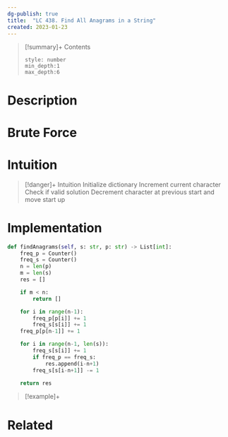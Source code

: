 ```yaml
---
dg-publish: true
title:  "LC 438. Find All Anagrams in a String"
created: 2023-01-23
---
```


>[!summary]+ Contents
>```toc
>style: number
>min_depth:1
>max_depth:6
>```

# Description

# Brute Force
# Intuition

>[!danger]+ Intuition
>Initialize dictionary
>Increment current character
>Check if valid solution
>Decrement character at previous start and move start up 

# Implementation
```python
def findAnagrams(self, s: str, p: str) -> List[int]:
	freq_p = Counter()
	freq_s = Counter()
	n = len(p)
	m = len(s)
	res = []

	if m < n:
		return []

	for i in range(n-1):
		freq_p[p[i]] += 1
		freq_s[s[i]] += 1
	freq_p[p[n-1]] += 1

	for i in range(n-1, len(s)):
		freq_s[s[i]] += 1
		if freq_p == freq_s:
			res.append(i-n+1)
		freq_s[s[i-n+1]] -= 1

	return res
```

>[!example]+ 


# Related
